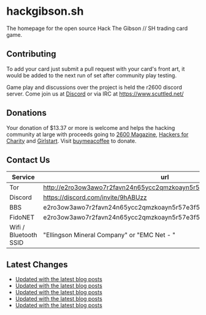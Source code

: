 # hackgibson.sh
The homepage for the open source Hack The Gibson // SH trading card game.


## Contributing

To add your card just submit a pull request with your card's front art, it would be added to the next run of set after community play testing.

Game play and discussions over the project is held the r2600 discord server. Come join us at [Discord](https://discord.com/invite/9hABUzz) or via IRC at https://www.scuttled.net/


## Donations

Your donation of $13.37 or more is welcome and helps the hacking community at large with proceeds going to [2600 Magazine](https://2600.com/), [Hackers for Charity](https://hackersforcharity.org) and [Girlstart](https://girlstart.org).  Visit [buymeacoffee](https://www.buymeacoffee.com/hackgibson.sh) to donate.


## Contact Us

Service | url
-|-
Tor | http://e2ro3ow3awo7r2favn24n65ycc2qmzkoayn5r57e3f56nvjwdcgg32ad.onion
Discord | https://discord.com/invite/9hABUzz
BBS | e2ro3ow3awo7r2favn24n65ycc2qmzkoayn5r57e3f56nvjwdcgg32ad.onion:23
FidoNET | e2ro3ow3awo7r2favn24n65ycc2qmzkoayn5r57e3f56nvjwdcgg32ad.onion:24554
Wifi / Bluetooth SSID | "Ellingson Mineral Company" or "EMC Net - <fidonet address>"

## Latest Changes
<!-- BLOG-POST-LIST:START -->
- [Updated with the latest blog posts](https://github.com/DFW2600/hackgibson.sh/commit/3130992e9b845b4462a9bd152b13bdc7acb35425)
- [Updated with the latest blog posts](https://github.com/DFW2600/hackgibson.sh/commit/265d5d3d5f528cee76faa0051e3665b986be0e70)
- [Updated with the latest blog posts](https://github.com/DFW2600/hackgibson.sh/commit/f703b9c262b5f8ace374a0f3d17418ea1ed890b1)
- [Updated with the latest blog posts](https://github.com/DFW2600/hackgibson.sh/commit/ddfe2b492017d66d2d7989aebf614dc2b44b82d8)
- [Updated with the latest blog posts](https://github.com/DFW2600/hackgibson.sh/commit/6c746fd35b8a4a00554889bab4f0169a849d17fc)
<!-- BLOG-POST-LIST:END -->
